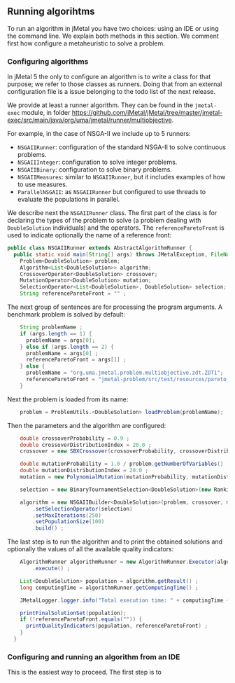 ## Running algorihtms
To run an algorithm in jMetal you have two choices: using an IDE or using the command line. We explain both methods in this section. We comment first how configure a metaheuristic to solve a problem.

### Configuring algorithms
In jMetal 5 the only to configure an algorithm is to write a class for that purpose; we refer to those classes as runners. Doing that from an external configuration file is a issue belonging to the todo list of the next release.

We provide at least a runner algorithm. They can be found in the `jmetal-exec` module, in folder https://github.com/jMetal/jMetal/tree/master/jmetal-exec/src/main/java/org/uma/jmetal/runner/multiobjective. 

For example, in the case of NSGA-II we include up to 5 runners:
* `NSGAIIRunner`: configuration of the standard NSGA-II to solve continuous problems.
* `NSGAIIInteger`: configuration to solve integer problems.
* `NSGAIIBinary`: configuration to solve binary problems.
* `NSGAIIMeasures`: similar to `NSGAIIRunner`, but it includes examples of how to use measures.
* `ParallelNSGAII`: as `NSGAIIRunner` but configured to use threads to evaluate the populations in parallel.

We describe next the `NSGAIIRunner` class. The first part of the class is for declaring the types of the problem to solve (a problem dealing with `DoubleSolution` individuals) and the operators. The `referenceParetoFront` is used to indicate optionally the name of a reference front:
```java
public class NSGAIIRunner extends AbstractAlgorithmRunner {
  public static void main(String[] args) throws JMetalException, FileNotFoundException {
    Problem<DoubleSolution> problem;
    Algorithm<List<DoubleSolution>> algorithm;
    CrossoverOperator<DoubleSolution> crossover;
    MutationOperator<DoubleSolution> mutation;
    SelectionOperator<List<DoubleSolution>, DoubleSolution> selection;
    String referenceParetoFront = "" ;
```
The next group of sentences are for processing the program arguments. A benchmark problem is solved by default:
``` java
    String problemName ;
    if (args.length == 1) {
      problemName = args[0];
    } else if (args.length == 2) {
      problemName = args[0] ;
      referenceParetoFront = args[1] ;
    } else {
      problemName = "org.uma.jmetal.problem.multiobjective.zdt.ZDT1";
      referenceParetoFront = "jmetal-problem/src/test/resources/pareto_fronts/ZDT1.pf" ;
    }
```
Next the problem is loaded from its name:

```java
    problem = ProblemUtils.<DoubleSolution> loadProblem(problemName);
```
Then the parameters and the algorithm are configured:
```java 
    double crossoverProbability = 0.9 ;
    double crossoverDistributionIndex = 20.0 ;
    crossover = new SBXCrossover(crossoverProbability, crossoverDistributionIndex) ;

    double mutationProbability = 1.0 / problem.getNumberOfVariables() ;
    double mutationDistributionIndex = 20.0 ;
    mutation = new PolynomialMutation(mutationProbability, mutationDistributionIndex) ;

    selection = new BinaryTournamentSelection<DoubleSolution>(new RankingAndCrowdingDistanceComparator<DoubleSolution>());

    algorithm = new NSGAIIBuilder<DoubleSolution>(problem, crossover, mutation)
        .setSelectionOperator(selection)
        .setMaxIterations(250)
        .setPopulationSize(100)
        .build() ;
```

The last step is to run the algorithm and to print the obtained solutions and optionally the values of all the available quality indicators:
```java
    AlgorithmRunner algorithmRunner = new AlgorithmRunner.Executor(algorithm)
        .execute() ;

    List<DoubleSolution> population = algorithm.getResult() ;
    long computingTime = algorithmRunner.getComputingTime() ;

    JMetalLogger.logger.info("Total execution time: " + computingTime + "ms");

    printFinalSolutionSet(population);
    if (!referenceParetoFront.equals("")) {
      printQualityIndicators(population, referenceParetoFront) ;
    }
  }
```


### Configuring and running an algorithm from an IDE
This is the easiest way to proceed. The first step is to 
